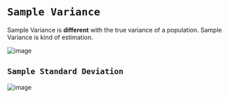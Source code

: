 # `Sample Variance`
Sample Variance is **different** with the true variance of a population.
Sample Variance is kind of estimation.

![image](https://user-images.githubusercontent.com/14041622/44899569-b4525780-ad34-11e8-9749-867216d53f93.png)


## `Sample Standard Deviation`

![image](https://user-images.githubusercontent.com/14041622/44899590-bfa58300-ad34-11e8-866d-91e32a0a2250.png)
